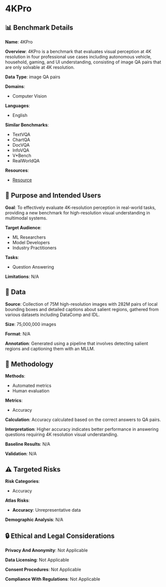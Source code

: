 # 4KPro

## 📊 Benchmark Details

**Name**: 4KPro

**Overview**: 4KPro is a benchmark that evaluates visual perception at 4K resolution in four professional use cases including autonomous vehicle, household, gaming, and UI understanding, consisting of image QA pairs that are only solvable at 4K resolution.

**Data Type**: image QA pairs

**Domains**:
- Computer Vision

**Languages**:
- English

**Similar Benchmarks**:
- TextVQA
- ChartQA
- DocVQA
- InfoVQA
- V*Bench
- RealWorldQA

**Resources**:
- [Resource](https://nvlabs.github.io/PS3)

## 🎯 Purpose and Intended Users

**Goal**: To effectively evaluate 4K-resolution perception in real-world tasks, providing a new benchmark for high-resolution visual understanding in multimodal systems.

**Target Audience**:
- ML Researchers
- Model Developers
- Industry Practitioners

**Tasks**:
- Question Answering

**Limitations**: N/A

## 💾 Data

**Source**: Collection of 75M high-resolution images with 282M pairs of local bounding boxes and detailed captions about salient regions, gathered from various datasets including DataComp and IDL.

**Size**: 75,000,000 images

**Format**: N/A

**Annotation**: Generated using a pipeline that involves detecting salient regions and captioning them with an MLLM.

## 🔬 Methodology

**Methods**:
- Automated metrics
- Human evaluation

**Metrics**:
- Accuracy

**Calculation**: Accuracy calculated based on the correct answers to QA pairs.

**Interpretation**: Higher accuracy indicates better performance in answering questions requiring 4K resolution visual understanding.

**Baseline Results**: N/A

**Validation**: N/A

## ⚠️ Targeted Risks

**Risk Categories**:
- Accuracy

**Atlas Risks**:
- **Accuracy**: Unrepresentative data

**Demographic Analysis**: N/A

## 🔒 Ethical and Legal Considerations

**Privacy And Anonymity**: Not Applicable

**Data Licensing**: Not Applicable

**Consent Procedures**: Not Applicable

**Compliance With Regulations**: Not Applicable
